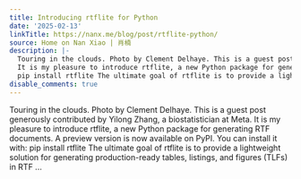 ```yaml
---
title: Introducing rtflite for Python
date: '2025-02-13'
linkTitle: https://nanx.me/blog/post/rtflite-python/
source: Home on Nan Xiao | 肖楠
description: |-
  Touring in the clouds. Photo by Clement Delhaye. This is a guest post generously contributed by Yilong Zhang, a biostatistician at Meta.
  It is my pleasure to introduce rtflite, a new Python package for generating RTF documents. A preview version is now available on PyPI. You can install it with:
  pip install rtflite The ultimate goal of rtflite is to provide a lightweight solution for generating production-ready tables, listings, and figures (TLFs) in RTF ...
disable_comments: true
---
```

Touring in the clouds. Photo by Clement Delhaye. This is a guest post generously contributed by Yilong Zhang, a biostatistician at Meta.
It is my pleasure to introduce rtflite, a new Python package for generating RTF documents. A preview version is now available on PyPI. You can install it with:
pip install rtflite The ultimate goal of rtflite is to provide a lightweight solution for generating production-ready tables, listings, and figures (TLFs) in RTF ...